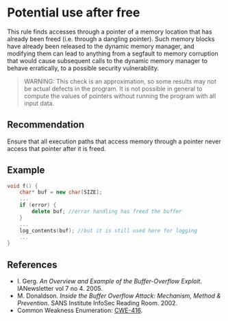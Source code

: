 # Potential use after free
This rule finds accesses through a pointer of a memory location that has already been freed (i.e. through a dangling pointer). Such memory blocks have already been released to the dynamic memory manager, and modifying them can lead to anything from a segfault to memory corruption that would cause subsequent calls to the dynamic memory manager to behave erratically, to a possible security vulnerability.

> WARNING: This check is an approximation, so some results may not be actual defects in the program. It is not possible in general to compute the values of pointers without running the program with all input data.

## Recommendation
Ensure that all execution paths that access memory through a pointer never access that pointer after it is freed.


## Example

```cpp
void f() {
	char* buf = new char[SIZE];
	...
	if (error) {
		delete buf; //error handling has freed the buffer
	}
	...
	log_contents(buf); //but it is still used here for logging
	...
}

```

## References
* I. Gerg. *An Overview and Example of the Buffer-Overflow Exploit*. IANewsletter vol 7 no 4. 2005.
* M. Donaldson. *Inside the Buffer Overflow Attack: Mechanism, Method &amp; Prevention*. SANS Institute InfoSec Reading Room. 2002.
* Common Weakness Enumeration: [CWE-416](https://cwe.mitre.org/data/definitions/416.html).
